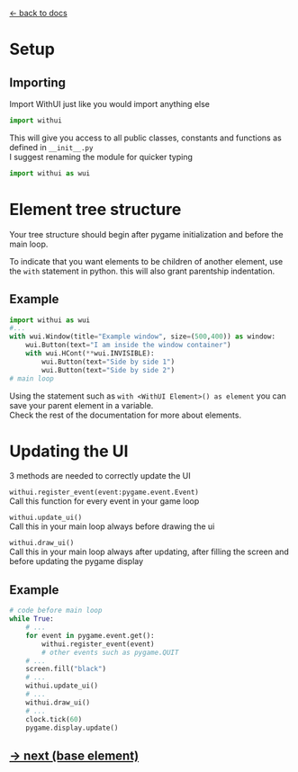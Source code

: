 [<- back to docs](docs.md)

# Setup

## Importing
Import WithUI just like you would import anything else
```py
import withui
```
This will give you access to all public classes, constants and functions as defined in `__init__.py` <br>
I suggest renaming the module for quicker typing
```py
import withui as wui
```
# Element tree structure

Your tree structure should begin after pygame initialization and before the main loop.<br>

To indicate that you want elements to be children of another element, use the `with` statement in python. this will also grant parentship indentation.<br>

## Example
```py
import withui as wui
#...
with wui.Window(title="Example window", size=(500,400)) as window:
    wui.Button(text="I am inside the window container")
    with wui.HCont(**wui.INVISIBLE):
        wui.Button(text="Side by side 1")
        wui.Button(text="Side by side 2")
# main loop
```

Using the statement such as `with <WithUI Element>() as element` you can save your parent element in a variable. <br>
Check the rest of the documentation for more about elements.

# Updating the UI

3 methods are needed to correctly update the UI<br>

`withui.register_event(event:pygame.event.Event)`<br>
Call this function for every event in your game loop <br>

`withui.update_ui()`<br>
Call this in your main loop always before drawing the ui<br>

`withui.draw_ui()`<br>
Call this in your main loop always after updating, after filling the screen and before updating the pygame display

## Example
```py
# code before main loop
while True:
    # ...
    for event in pygame.event.get():
        withui.register_event(event)
        # other events such as pygame.QUIT
    # ...
    screen.fill("black")
    # ...
    withui.update_ui()
    # ...
    withui.draw_ui()
    # ...
    clock.tick(60)
    pygame.display.update()
```

## [-> next (base element)](element.md)
